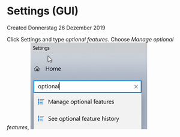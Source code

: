 # Settings (GUI)
Created Donnerstag 26 Dezember 2019

Click Settings and type *optional features*. Choose *Manage optional features*,
![](./Settings_(GUI)/pasted_image.png)

